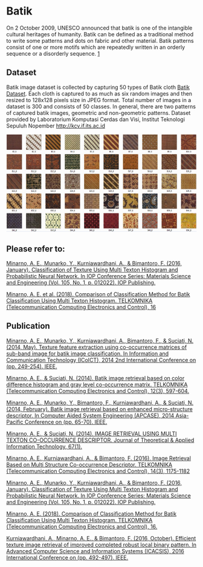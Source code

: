 # Batik
On 2 October 2009, UNESCO announced that batik is one of the intangible cultural heritages of humanity. Batik can be defined as a traditional method to write some patterns and dots on fabric and other material. Batik patterns consist of one or more motifs which are repeatedly written in an orderly sequence or a disorderly sequence. [1](https://scholar.google.co.id/scholar?hl=id&as_sdt=0%2C5&q=Batik+image+retrieval+based+on+color+difference+histogram+and+gray+level+co-occurrence+matrix&btnG=)

## Dataset
Batik image dataset is collected by capturing 50 types of Batik cloth [Batik Dataset](Dataset/Batik300.zip). Each cloth is captured to as much as six random images and then resized to 128x128 pixels size in JPEG format. Total number of images in a dataset is 300 and consists of 50 classes. In general, there are two patterns of captured batik images, geometric and non-geometric patterns. Dataset provided by Laboratorium Komputasi Cerdas dan Visi, Institut Teknologi Sepuluh Nopember http://kcv.if.its.ac.id 

![Example Batik Dataset](image/dataset.png)

## Please refer to:
[Minarno, A. E., Munarko, Y., Kurniawardhani, A., & Bimantoro, F. (2016, January). Classification of Texture Using Multi Texton Histogram and Probabilistic Neural Network. In IOP Conference Series: Materials Science and Engineering (Vol. 105, No. 1, p. 012022). IOP Publishing.](https://scholar.google.co.id/scholar?hl=id&as_sdt=0%2C5&q=Minarno%2C+A.+E.%2C+Munarko%2C+Y.%2C+Kurniawardhani%2C+A.%2C+%26+Bimantoro%2C+F.+%282016%2C+January%29.+Classification+of+Texture+Using+Multi+Texton+Histogram+and+Probabilistic+Neural+Network.+In+IOP+Conference+Series%3A+Materials+Science+and+Engineering+%28Vol.+105%2C+No.+1%2C+p.+012022%29.+IOP+Publishing.&btnG=) 

[Minarno, A. E. et al. (2018). Comparison of Classification Method for Batik Classification Using Multi Texton Histogram. TELKOMNIKA (Telecommunication Computing Electronics and Control), 16](https://scholar.google.co.id/scholar?hl=id&as_sdt=0%2C5&q=Minarno%2C+A.+E.+et+al.+%282018%29.+Comparison+of+Classification+Method+for+Batik+Classification+Using+Multi+Texton+Histogram.+TELKOMNIKA+%28Telecommunication+Computing+Electronics+and+Control%29%2C+16.&btnG=)

## Publication

[Minarno, A. E., Munarko, Y., Kurniawardhani, A., Bimantoro, F., & Suciati, N. (2014, May). Texture feature extraction using co-occurrence matrices of sub-band image for batik image classification. In Information and Communication Technology (ICoICT), 2014 2nd International Conference on (pp. 249-254). IEEE.](https://scholar.google.co.id/scholar?hl=id&as_sdt=0%2C5&q=Texture+feature+extraction+using+co-occurrence+matrices+of+sub-band+image+for+batik+image+classification&btnG=)

[Minarno, A. E., & Suciati, N. (2014). Batik image retrieval based on color difference histogram and gray level co-occurrence matrix. TELKOMNIKA (Telecommunication Computing Electronics and Control), 12(3), 597-604.](https://scholar.google.co.id/scholar?hl=id&as_sdt=0%2C5&q=Batik+image+retrieval+based+on+color+difference+histogram+and+gray+level+co-occurrence+matrix&btnG=)

[Minarno, A. E., Munarko, Y., Bimantoro, F., Kurniawardhani, A., & Suciati, N. (2014, February). Batik image retrieval based on enhanced micro-structure descriptor. In Computer Aided System Engineering (APCASE), 2014 Asia-Pacific Conference on (pp. 65-70). IEEE.](https://scholar.google.co.id/scholar?hl=id&as_sdt=0%2C5&q=Batik+image+retrieval+based+on+enhanced+micro-structure+descriptor&btnG=)

[Minarno, A. E., & Suciati, N. (2014). IMAGE RETRIEVAL USING MULTI TEXTON CO-OCCURRENCE DESCRIPTOR. Journal of Theoretical & Applied Information Technology, 67(1).](https://scholar.google.co.id/scholar?hl=id&as_sdt=0%2C5&q=IMAGE+RETRIEVAL+USING+MULTI+TEXTON+CO-OCCURRENCE+DESCRIPTOR&btnG=)

[Minarno, A. E., Kurniawardhani, A., & Bimantoro, F. (2016). Image Retrieval Based on Multi Structure Co-occurrence Descriptor. TELKOMNIKA (Telecommunication Computing Electronics and Control), 14(3), 1175-1182](https://scholar.google.co.id/scholar?hl=id&as_sdt=0%2C5&q=Image+Retrieval+Based+on+Multi+Structure+Co-occurrence+Descriptor&btnG=)

[Minarno, A. E., Munarko, Y., Kurniawardhani, A., & Bimantoro, F. (2016, January). Classification of Texture Using Multi Texton Histogram and Probabilistic Neural Network. In IOP Conference Series: Materials Science and Engineering (Vol. 105, No. 1, p. 012022). IOP Publishing.](https://scholar.google.co.id/scholar?hl=id&as_sdt=0%2C5&q=Classification+of+Texture+Using+Multi+Texton+Histogram+and+Probabilistic+Neural+Network&btnG=)

[Minarno, A. E. (2018). Comparison of Classification Method for Batik Classification Using Multi Texton Histogram. TELKOMNIKA (Telecommunication Computing Electronics and Control), 16.](https://scholar.google.co.id/scholar?hl=id&as_sdt=0%2C5&q=Comparison+of+Classification+Method+for+Batik+Classification+Using+Multi+Texton+Histogram&btnG=)

[Kurniawardhani, A., Minarno, A. E., & Bimantoro, F. (2016, October). Efficient texture image retrieval of improved completed robust local binary pattern. In Advanced Computer Science and Information Systems (ICACSIS), 2016 International Conference on (pp. 492-497). IEEE.](https://scholar.google.co.id/scholar?hl=id&as_sdt=0%2C5&q=Efficient+texture+image+retrieval+of+improved+completed+robust+local+binary+pattern&btnG=)
